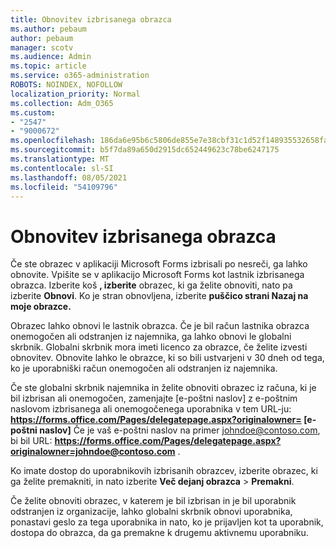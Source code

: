 ```yaml
---
title: Obnovitev izbrisanega obrazca
ms.author: pebaum
author: pebaum
manager: scotv
ms.audience: Admin
ms.topic: article
ms.service: o365-administration
ROBOTS: NOINDEX, NOFOLLOW
localization_priority: Normal
ms.collection: Adm_O365
ms.custom:
- "2547"
- "9000672"
ms.openlocfilehash: 186da6e95b6c5806de855e7e38cbf31c1d52f148935532658fae0cc3fe111f35
ms.sourcegitcommit: b5f7da89a650d2915dc652449623c78be6247175
ms.translationtype: MT
ms.contentlocale: sl-SI
ms.lasthandoff: 08/05/2021
ms.locfileid: "54109796"
---
```

# <a name="restore-a-deleted-form"></a>Obnovitev izbrisanega obrazca

Če ste obrazec v aplikaciji Microsoft Forms izbrisali po nesreči, ga lahko obnovite. Vpišite se v aplikacijo Microsoft Forms kot lastnik izbrisanega obrazca. Izberite koš **, izberite** obrazec, ki ga želite obnoviti, nato pa izberite **Obnovi**. Ko je stran obnovljena, izberite **puščico strani Nazaj na moje obrazce.**

Obrazec lahko obnovi le lastnik obrazca. Če je bil račun lastnika obrazca onemogočen ali odstranjen iz najemnika, ga lahko obnovi le globalni skrbnik. Globalni skrbnik mora imeti licenco za obrazce, če želite izvesti obnovitev. Obnovite lahko le obrazce, ki so bili ustvarjeni v 30 dneh od tega, ko je uporabniški račun onemogočen ali odstranjen iz najemnika.

Če ste globalni skrbnik najemnika in želite obnoviti obrazec iz računa, ki je bil izbrisan ali onemogočen, zamenjajte [e-poštni naslov] z e-poštnim naslovom izbrisanega ali onemogočenega uporabnika v tem URL-ju: **https://forms.office.com/Pages/delegatepage.aspx?originalowner= [e-poštni naslov]** Če je vaš e-poštni naslov na primer johndoe@contoso.com, bi bil URL: **https://forms.office.com/Pages/delegatepage.aspx?originalowner=johndoe@contoso.com** . 

Ko imate dostop do uporabnikovih izbrisanih obrazcev, izberite obrazec, ki ga želite premakniti, in nato izberite **Več dejanj obrazca**  >  **Premakni**.

Če želite obnoviti obrazec, v katerem je bil izbrisan in je bil uporabnik odstranjen iz organizacije, lahko globalni skrbnik obnovi uporabnika, ponastavi geslo za tega uporabnika in nato, ko je prijavljen kot ta uporabnik, dostopa do obrazca, da ga premakne k drugemu aktivnemu uporabniku. 